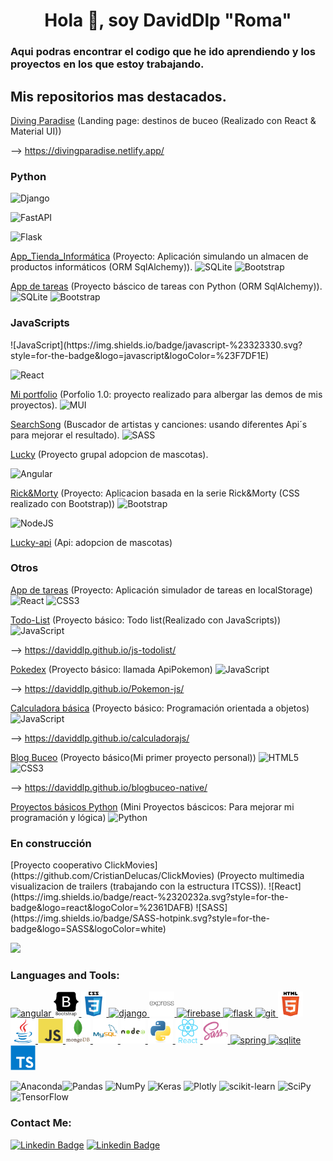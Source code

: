<h1 align="center">Hola 👋, soy DavidDlp "Roma"</h1>

### Aqui podras encontrar el codigo que he ido aprendiendo y los proyectos en los que estoy trabajando.

## Mis repositorios mas destacados.

[Diving Paradise](https://github.com/DavidDlp/diving-paradise) (Landing page: destinos de buceo (Realizado con React & Material UI))

--> https://divingparadise.netlify.app/

<h3 align="left">Python</h3>

![Django](https://img.shields.io/badge/django-%23092E20.svg?style=for-the-badge&logo=django&logoColor=white)

![FastAPI](https://img.shields.io/badge/FastAPI-005571?style=for-the-badge&logo=fastapi)

![Flask](https://img.shields.io/badge/flask-%23000.svg?style=for-the-badge&logo=flask&logoColor=white)

[App_Tienda_Informática](https://github.com/DavidDlp/app_almacen_informatico) (Proyecto: Aplicación simulando un almacen de productos informáticos (ORM SqlAlchemy)).
![SQLite](https://img.shields.io/badge/sqlite-%2307405e.svg?style=for-the-badge&logo=sqlite&logoColor=white)
![Bootstrap](https://img.shields.io/badge/bootstrap-%23563D7C.svg?style=for-the-badge&logo=bootstrap&logoColor=white)

[App de tareas](https://github.com/DavidDlp/app-task-flask) (Proyecto báscico de tareas con Python (ORM SqlAlchemy)).
![SQLite](https://img.shields.io/badge/sqlite-%2307405e.svg?style=for-the-badge&logo=sqlite&logoColor=white)
![Bootstrap](https://img.shields.io/badge/bootstrap-%23563D7C.svg?style=for-the-badge&logo=bootstrap&logoColor=white)

<h3 align="left">JavaScripts</h3>![JavaScript](https://img.shields.io/badge/javascript-%23323330.svg?style=for-the-badge&logo=javascript&logoColor=%23F7DF1E)

![React](https://img.shields.io/badge/react-%2320232a.svg?style=for-the-badge&logo=react&logoColor=%2361DAFB)

[Mi portfolio](https://github.com/DavidDlp/mi_porfolio) (Porfolio 1.0: proyecto realizado para albergar las demos de mis proyectos). 
![MUI](https://img.shields.io/badge/MUI-%230081CB.svg?style=for-the-badge&logo=material-ui&logoColor=white)

[SearchSong](https://github.com/DavidDlp/search-song) (Buscador de artistas y canciones: usando diferentes Api´s para mejorar el resultado).
![SASS](https://img.shields.io/badge/SASS-hotpink.svg?style=for-the-badge&logo=SASS&logoColor=white)

[Lucky](https://github.com/DavidDlp/Project-lucky) (Proyecto grupal adopcion de mascotas).

![Angular](https://img.shields.io/badge/angular-%23DD0031.svg?style=for-the-badge&logo=angular&logoColor=white)

[Rick&Morty](https://github.com/DavidDlp/rick-morty-angular) (Proyecto: Aplicacion basada en la serie Rick&Morty (CSS realizado con Bootstrap))
![Bootstrap](https://img.shields.io/badge/bootstrap-%23563D7C.svg?style=for-the-badge&logo=bootstrap&logoColor=white)

![NodeJS](https://img.shields.io/badge/node.js-6DA55F?style=for-the-badge&logo=node.js&logoColor=white)

[Lucky-api](https://github.com/DavidDlp/project-lucky-api) (Api: adopcion de mascotas)

<h3 align="left">Otros</h3>

[App de tareas](https://github.com/DavidDlp/app_tasks-react) (Proyecto: Aplicación simulador de tareas en localStorage)
![React](https://img.shields.io/badge/react-%2320232a.svg?style=for-the-badge&logo=react&logoColor=%2361DAFB)
![CSS3](https://img.shields.io/badge/css3-%231572B6.svg?style=for-the-badge&logo=css3&logoColor=white)

[Todo-List](https://github.com/DavidDlp/js-todolist) (Proyecto básico: Todo list(Realizado con JavaScripts))
![JavaScript](https://img.shields.io/badge/javascript-%23323330.svg?style=for-the-badge&logo=javascript&logoColor=%23F7DF1E)

--> https://daviddlp.github.io/js-todolist/

[Pokedex](https://github.com/DavidDlp/Pokemon-js) (Proyecto básico: llamada ApiPokemon)
![JavaScript](https://img.shields.io/badge/javascript-%23323330.svg?style=for-the-badge&logo=javascript&logoColor=%23F7DF1E)

--> https://daviddlp.github.io/Pokemon-js/

[Calculadora básica](https://github.com/DavidDlp/calculadorajs) (Proyecto básico: Programación orientada a objetos)
![JavaScript](https://img.shields.io/badge/javascript-%23323330.svg?style=for-the-badge&logo=javascript&logoColor=%23F7DF1E)

--> https://daviddlp.github.io/calculadorajs/

[Blog Buceo](https://github.com/DavidDlp/blogbuceo-native) (Proyecto básico(Mi primer proyecto personal))
![HTML5](https://img.shields.io/badge/html5-%23E34F26.svg?style=for-the-badge&logo=html5&logoColor=white)
![CSS3](https://img.shields.io/badge/css3-%231572B6.svg?style=for-the-badge&logo=css3&logoColor=white)

--> https://daviddlp.github.io/blogbuceo-native/

[Proyectos básicos Python](https://github.com/DavidDlp/ejercicios_basicos_python) (Mini Proyectos báscicos: Para mejorar mi programación y lógica)
![Python](https://img.shields.io/badge/python-3670A0?style=for-the-badge&logo=python&logoColor=ffdd54)

<h3 align="left">En construcción</h3>
[Proyecto cooperativo ClickMovies](https://github.com/CristianDelucas/ClickMovies) (Proyecto multimedia visualizacion de trailers (trabajando con la estructura ITCSS)).
![React](https://img.shields.io/badge/react-%2320232a.svg?style=for-the-badge&logo=react&logoColor=%2361DAFB)
![SASS](https://img.shields.io/badge/SASS-hotpink.svg?style=for-the-badge&logo=SASS&logoColor=white)

![](https://github-readme-stats.vercel.app/api/top-langs/?username=DavidDlp&theme=dark&hide_border=false&include_all_commits=false&count_private=false&layout=compact)

<h3 align="left">Languages and Tools:</h3>
<p align="left"> <a href="https://angular.io" target="_blank" rel="noreferrer"> <img src="https://angular.io/assets/images/logos/angular/angular.svg" alt="angular" width="40" height="40"/> </a> <a href="https://getbootstrap.com" target="_blank" rel="noreferrer"> <img src="https://raw.githubusercontent.com/devicons/devicon/master/icons/bootstrap/bootstrap-plain-wordmark.svg" alt="bootstrap" width="40" height="40"/> </a> <a href="https://www.w3schools.com/css/" target="_blank" rel="noreferrer"> <img src="https://raw.githubusercontent.com/devicons/devicon/master/icons/css3/css3-original-wordmark.svg" alt="css3" width="40" height="40"/> </a> <a href="https://www.djangoproject.com/" target="_blank" rel="noreferrer"> <img src="https://cdn.worldvectorlogo.com/logos/django.svg" alt="django" width="40" height="40"/> </a> <a href="https://expressjs.com" target="_blank" rel="noreferrer"> <img src="https://raw.githubusercontent.com/devicons/devicon/master/icons/express/express-original-wordmark.svg" alt="express" width="40" height="40"/> </a> <a href="https://firebase.google.com/" target="_blank" rel="noreferrer"> <img src="https://www.vectorlogo.zone/logos/firebase/firebase-icon.svg" alt="firebase" width="40" height="40"/> </a> <a href="https://flask.palletsprojects.com/" target="_blank" rel="noreferrer"> <img src="https://www.vectorlogo.zone/logos/pocoo_flask/pocoo_flask-icon.svg" alt="flask" width="40" height="40"/> </a> <a href="https://git-scm.com/" target="_blank" rel="noreferrer"> <img src="https://www.vectorlogo.zone/logos/git-scm/git-scm-icon.svg" alt="git" width="40" height="40"/> </a> <a href="https://www.w3.org/html/" target="_blank" rel="noreferrer"> <img src="https://raw.githubusercontent.com/devicons/devicon/master/icons/html5/html5-original-wordmark.svg" alt="html5" width="40" height="40"/> </a> <a href="https://www.java.com" target="_blank" rel="noreferrer"> <img src="https://raw.githubusercontent.com/devicons/devicon/master/icons/java/java-original.svg" alt="java" width="40" height="40"/> </a> <a href="https://developer.mozilla.org/en-US/docs/Web/JavaScript" target="_blank" rel="noreferrer"> <img src="https://raw.githubusercontent.com/devicons/devicon/master/icons/javascript/javascript-original.svg" alt="javascript" width="40" height="40"/> </a> <a href="https://www.mongodb.com/" target="_blank" rel="noreferrer"> <img src="https://raw.githubusercontent.com/devicons/devicon/master/icons/mongodb/mongodb-original-wordmark.svg" alt="mongodb" width="40" height="40"/> </a> <a href="https://www.mysql.com/" target="_blank" rel="noreferrer"> <img src="https://raw.githubusercontent.com/devicons/devicon/master/icons/mysql/mysql-original-wordmark.svg" alt="mysql" width="40" height="40"/> </a> <a href="https://nodejs.org" target="_blank" rel="noreferrer"> <img src="https://raw.githubusercontent.com/devicons/devicon/master/icons/nodejs/nodejs-original-wordmark.svg" alt="nodejs" width="40" height="40"/> </a> <a href="https://www.python.org" target="_blank" rel="noreferrer"> <img src="https://raw.githubusercontent.com/devicons/devicon/master/icons/python/python-original.svg" alt="python" width="40" height="40"/> </a> <a href="https://reactjs.org/" target="_blank" rel="noreferrer"> <img src="https://raw.githubusercontent.com/devicons/devicon/master/icons/react/react-original-wordmark.svg" alt="react" width="40" height="40"/> </a> <a href="https://sass-lang.com" target="_blank" rel="noreferrer"> <img src="https://raw.githubusercontent.com/devicons/devicon/master/icons/sass/sass-original.svg" alt="sass" width="40" height="40"/> </a> <a href="https://spring.io/" target="_blank" rel="noreferrer"> <img src="https://www.vectorlogo.zone/logos/springio/springio-icon.svg" alt="spring" width="40" height="40"/> </a> <a href="https://www.sqlite.org/" target="_blank" rel="noreferrer"> <img src="https://www.vectorlogo.zone/logos/sqlite/sqlite-icon.svg" alt="sqlite" width="40" height="40"/> </a> <a href="https://www.typescriptlang.org/" target="_blank" rel="noreferrer"> <img src="https://raw.githubusercontent.com/devicons/devicon/master/icons/typescript/typescript-original.svg" alt="typescript" width="40" height="40"/> </a> </p>

![Anaconda](https://img.shields.io/badge/Anaconda-%2344A833.svg?style=flat&logo=anaconda&logoColor=white)![Pandas](https://img.shields.io/badge/pandas-%23150458.svg?style=flat&logo=pandas&logoColor=white) ![NumPy](https://img.shields.io/badge/numpy-%23013243.svg?style=flat&logo=numpy&logoColor=white) ![Keras](https://img.shields.io/badge/Keras-%23D00000.svg?style=flat&logo=Keras&logoColor=white) ![Plotly](https://img.shields.io/badge/Plotly-%233F4F75.svg?style=flat&logo=plotly&logoColor=white) ![scikit-learn](https://img.shields.io/badge/scikit--learn-%23F7931E.svg?style=flat&logo=scikit-learn&logoColor=white) ![SciPy](https://img.shields.io/badge/SciPy-%230C55A5.svg?style=flat&logo=scipy&logoColor=%white) ![TensorFlow](https://img.shields.io/badge/TensorFlow-%23FF6F00.svg?style=flat&logo=TensorFlow&logoColor=white)

### Contact Me:
[![Linkedin Badge](https://img.shields.io/badge/-David_Dlp-blue?style=flat-square&logo=Linkedin&logoColor=white&link=https://https://www.linkedin.com/in/david-dlp/)](https://www.linkedin.com/in/david-dlp/)
[![Linkedin Badge](https://img.shields.io/badge/-dlpdavid17@gmail.com-c14438?style=flat-square&logo=Gmail&logoColor=white&link=mailto:dlpdavid17@gmail.com)](mailto:dlpdavid17@gmail.com)


